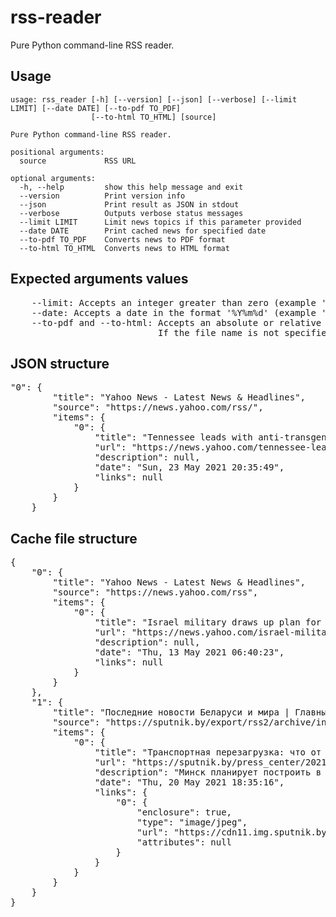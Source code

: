 # rss-reader

Pure Python command-line RSS reader.

## Usage

```shell 
usage: rss_reader [-h] [--version] [--json] [--verbose] [--limit LIMIT] [--date DATE] [--to-pdf TO_PDF] 
                  [--to-html TO_HTML] [source]

Pure Python command-line RSS reader.

positional arguments:
  source             RSS URL

optional arguments:
  -h, --help         show this help message and exit
  --version          Print version info
  --json             Print result as JSON in stdout
  --verbose          Outputs verbose status messages
  --limit LIMIT      Limit news topics if this parameter provided
  --date DATE        Print cached news for specified date
  --to-pdf TO_PDF    Converts news to PDF format
  --to-html TO_HTML  Converts news to HTML format
```

## Expected arguments values

<pre>
    --limit: Accepts an integer greater than zero (example '--limit=0')
    --date: Accepts a date in the format '%Y%m%d' (example '--date=20210525')
    --to-pdf and --to-html: Accepts an absolute or relative path with or without a filename (example '--to-pdf=folder/filename.pdf' or '--to-html=/home/username/folder').
                            If the file name is not specified, a file is created with the current date and time as filename (example '2021-05-25 12:25:26.850176.pdf')
</pre>

## JSON structure

<pre>
"0": {
        "title": "Yahoo News - Latest News & Headlines",
        "source": "https://news.yahoo.com/rss/",
        "items": {
            "0": {
                "title": "Tennessee leads with anti-transgender laws",
                "url": "https://news.yahoo.com/tennessee-leads-anti-transgender-laws-203549108.html",
                "description": null,
                "date": "Sun, 23 May 2021 20:35:49",
                "links": null
            }
        }
    }
</pre>

## Cache file structure

<pre>
{
    "0": {
        "title": "Yahoo News - Latest News & Headlines",
        "source": "https://news.yahoo.com/rss",
        "items": {
            "0": {
                "title": "Israel military draws up plan for ground invasion of Gaza",
                "url": "https://news.yahoo.com/israel-military-draws-plan-ground-064023988.html",
                "description": null,
                "date": "Thu, 13 May 2021 06:40:23",
                "links": null
            }
        }
    },
    "1": {
        "title": "Последние новости Беларуси и мира | Главные события 2021 - Sputnik",
        "source": "https://sputnik.by/export/rss2/archive/index.xml",
        "items": {
            "0": {
                "title": "Транспортная перезагрузка: что от нее ждут Беларусь и Россия?",
                "url": "https://sputnik.by/press_center/20210520/1047678494/Transportnaya-perezagruzka-chto-ot-nee-zhdut-Belarus-i-Rossiya.html",
                "description": "Минск планирует построить в России собственные перевалочные терминалы для экспорта продукции по морю.",
                "date": "Thu, 20 May 2021 18:35:16",
                "links": {
                    "0": {
                        "enclosure": true,
                        "type": "image/jpeg",
                        "url": "https://cdn11.img.sputnik.by/images/07e5/01/1b/1046753762.jpg",
                        "attributes": null
                    }
                }
            }
        }
    }
}
</pre>